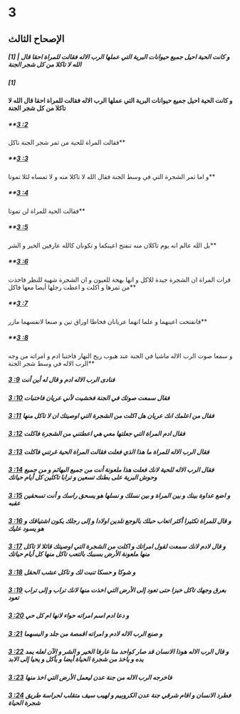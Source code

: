 # 3
## الإصحاح الثالث
##### [1] | **و كانت الحية احيل جميع حيوانات البرية التي عملها الرب الاله فقالت للمراة احقا قال الله لا تاكلا من كل شجر الجنة**
##### [1]
**و كانت الحية احيل جميع حيوانات البرية التي عملها الرب الاله فقالت للمراة احقا قال الله لا تاكلا من كل شجر الجنة** 

##### **[3 :2](https://st-takla.org/Bibles/BibleSearch/showVerses.php?book=1&chapter=3&vmin=2&vmax=2) 
فقالت المراة للحية من ثمر شجر الجنة ناكل**

##### **[3 :3](https://st-takla.org/Bibles/BibleSearch/showVerses.php?book=1&chapter=3&vmin=3&vmax=3) 
و اما ثمر الشجرة التي في وسط الجنة فقال الله لا تاكلا منه و لا تمساه لئلا تموتا**

##### **[3 :4](https://st-takla.org/Bibles/BibleSearch/showVerses.php?book=1&chapter=3&vmin=4&vmax=4) 
فقالت الحية للمراة لن تموتا**

##### **[3 :5](https://st-takla.org/Bibles/BibleSearch/showVerses.php?book=1&chapter=3&vmin=5&vmax=5)
بل الله عالم انه يوم تاكلان منه تنفتح اعينكما و تكونان كالله عارفين الخير و الشر**

##### **[3 :6](https://st-takla.org/Bibles/BibleSearch/showVerses.php?book=1&chapter=3&vmin=6&vmax=6)
فرات المراة ان الشجرة جيدة للاكل و انها بهجة للعيون و ان الشجرة شهية للنظر فاخذت من ثمرها و اكلت و اعطت رجلها أيضا معها فاكل**

##### **[3 :7](https://st-takla.org/Bibles/BibleSearch/showVerses.php?book=1&chapter=3&vmin=7&vmax=7)
فانفتحت اعينهما و علما انهما عريانان فخاطا اوراق تين و صنعا لانفسهما مازر**

##### **[3 :8](https://st-takla.org/Bibles/BibleSearch/showVerses.php?book=1&chapter=3&vmin=8&vmax=8)
و سمعا صوت الرب الاله ماشيا في الجنة عند هبوب ريح النهار فاختبا ادم و امراته من وجه الرب الاله في وسط شجر الجنة**

##### **[3 :9](https://st-takla.org/Bibles/BibleSearch/showVerses.php?book=1&chapter=3&vmin=9&vmax=9) فنادى الرب الاله ادم و قال له أين أنت**

##### **[3 :10](https://st-takla.org/Bibles/BibleSearch/showVerses.php?book=1&chapter=3&vmin=10&vmax=10) فقال سمعت صوتك في الجنة فخشيت لأني عريان فاختبات**

##### **[3 :11](https://st-takla.org/Bibles/BibleSearch/showVerses.php?book=1&chapter=3&vmin=11&vmax=11) فقال من اعلمك انك عريان هل اكلت من الشجرة التي اوصيتك ان لا تاكل منها**

##### **[3 :12](https://st-takla.org/Bibles/BibleSearch/showVerses.php?book=1&chapter=3&vmin=12&vmax=12) فقال ادم المراة التي جعلتها معي هي اعطتني من الشجرة فاكلت**

##### **[3 :13](https://st-takla.org/Bibles/BibleSearch/showVerses.php?book=1&chapter=3&vmin=13&vmax=13) فقال الرب الاله للمراة ما هذا الذي فعلت فقالت المراة الحية غرتني فاكلت**

##### **[3 :14](https://st-takla.org/Bibles/BibleSearch/showVerses.php?book=1&chapter=3&vmin=14&vmax=14) فقال الرب الاله للحية لانك فعلت هذا ملعونة أنت من جميع البهائم و من جميع وحوش البرية على بطنك تسعين و ترابا تاكلين كل أيام حياتك**

##### **[3 :15](https://st-takla.org/Bibles/BibleSearch/showVerses.php?book=1&chapter=3&vmin=15&vmax=15) و اضع عداوة بينك و بين المراة و بين نسلك و نسلها هو يسحق راسك و أنت تسحقين عقبه**

##### **[3 :16](https://st-takla.org/Bibles/BibleSearch/showVerses.php?book=1&chapter=3&vmin=16&vmax=16) و قال للمراة تكثيرا أكثر اتعاب حبلك بالوجع تلدين اولادا و إلى رجلك يكون اشتياقك و هو يسود عليك**

##### **[3 :17](https://st-takla.org/Bibles/BibleSearch/showVerses.php?book=1&chapter=3&vmin=17&vmax=17) و قال لادم لانك سمعت لقول امراتك و اكلت من الشجرة التي اوصيتك قائلا لا تاكل منها ملعونة الأرض بسببك بالتعب تاكل منها كل أيام حياتك**

##### **[3 :18](https://st-takla.org/Bibles/BibleSearch/showVerses.php?book=1&chapter=3&vmin=18&vmax=18) و شوكا و حسكا تنبت لك و تاكل عشب الحقل**

##### **[3 :19](https://st-takla.org/Bibles/BibleSearch/showVerses.php?book=1&chapter=3&vmin=19&vmax=19) بعرق وجهك تاكل خبزا حتى تعود إلى الأرض التي اخذت منها لانك تراب و إلى تراب تعود**

##### **[3 :20](https://st-takla.org/Bibles/BibleSearch/showVerses.php?book=1&chapter=3&vmin=20&vmax=20) و دعا ادم اسم امراته حواء لانها ام كل حي**

##### **[3 :21](https://st-takla.org/Bibles/BibleSearch/showVerses.php?book=1&chapter=3&vmin=21&vmax=21) و صنع الرب الاله لادم و امراته اقمصة من جلد و البسهما**

##### **[3 :22](https://st-takla.org/Bibles/BibleSearch/showVerses.php?book=1&chapter=3&vmin=22&vmax=22) و قال الرب الاله هوذا الانسان قد صار كواحد منا عارفا الخير و الشر و الآن لعله يمد يده و ياخذ من شجرة الحياة أيضا و يأكل و يحيا إلى الابد**

##### **[3 :23](https://st-takla.org/Bibles/BibleSearch/showVerses.php?book=1&chapter=3&vmin=23&vmax=23) فاخرجه الرب الاله من جنة عدن ليعمل الأرض التي اخذ منها**

##### **[3 :24](https://st-takla.org/Bibles/BibleSearch/showVerses.php?book=1&chapter=3&vmin=24&vmax=24) فطرد الانسان و اقام شرقي جنة عدن الكروبيم و لهيب سيف متقلب لحراسة طريق شجرة الحياة**